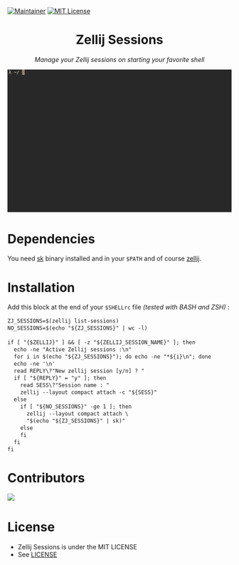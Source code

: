 [![Maintainer](https://img.shields.io/badge/maintainer-corentinderet-blue)](https://github.com/Kaderovski)
[![MIT License](https://img.shields.io/badge/license-MIT-green)](https://choosealicense.com/licenses/mit/)
<h1 align="center">Zellij Sessions</h1>
<p align="center"><i>Manage your Zellij sessions on starting your favorite shell</i></p>

<p align="center">
    <img src="./statics/sessions.gif">
</p>

# Dependencies

You need <a href="https://github.com/lotabout/skim" target="_blank">sk</a> binary installed and in your `$PATH` and of course <a href="https://github.com/zellij-org/zellij/" target="_blank">zellij</a>.

# Installation

Add this block at the end of your `$SHELLrc` file <i>(tested with BASH and ZSH)</i> :
```shell
ZJ_SESSIONS=$(zellij list-sessions)
NO_SESSIONS=$(echo "${ZJ_SESSIONS}" | wc -l)

if [ "{$ZELLIJ}" ] && [ -z "${ZELLIJ_SESSION_NAME}" ]; then
  echo -ne "Active Zellij sessions :\n"
  for i in $(echo "${ZJ_SESSIONS}"); do echo -ne "*${i}\n"; done
  echo -ne '\n'
  read REPLY\?"New zellij session [y/n] ? "
  if [ "${REPLY}" = "y" ]; then
    read SESS\?"Session name : "
    zellij --layout compact attach -c "${SESS}"
  else
    if [ "${NO_SESSIONS}" -ge 1 ]; then
      zellij --layout compact attach \
      "$(echo "${ZJ_SESSIONS}" | sk)"
    else
    fi
  fi
fi
```

# Contributors

<a href="https://github.com/kaderovski/shloader/graphs/contributors">
  <img src="https://contrib.rocks/image?repo=kaderovski/zellij-sessions" />
</a>

# License

 - Zellij Sessions is under the MIT LICENSE
 - See [LICENSE](LICENSE)
